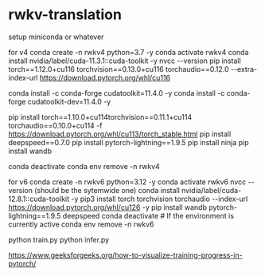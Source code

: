 # rwkv-translation

setup miniconda or whatever

for v4
conda create -n rwkv4 python=3.7 -y
conda activate rwkv4
conda install nvidia/label/cuda-11.3.1::cuda-toolkit -y
nvcc --version
pip install torch==1.12.0+cu116 torchvision==0.13.0+cu116 torchaudio==0.12.0 --extra-index-url https://download.pytorch.org/whl/cu116

conda install -c conda-forge cudatoolkit=11.4.0 -y
conda install -c conda-forge cudatoolkit-dev=11.4.0 -y

pip install torch==1.10.0+cu114torchvision==0.11.1+cu114 torchaudio==0.10.0+cu114 -f https://download.pytorch.org/whl/cu113/torch_stable.html
pip install deepspeed==0.7.0
pip install pytorch-lightning==1.9.5
pip install ninja
pip install wandb

conda deactivate
conda env remove -n rwkv4

for v6
conda create -n rwkv6 python=3.12 -y
conda activate rwkv6
nvcc --version (should be the sytemwide one)
conda install nvidia/label/cuda-12.8.1::cuda-toolkit -y
pip3 install torch torchvision torchaudio --index-url https://download.pytorch.org/whl/cu126 -y
pip install wandb pytorch-lightning==1.9.5 deepspeed
conda deactivate # If the environment is currently active
conda env remove -n rwkv6

python train.py
python infer.py

https://www.geeksforgeeks.org/how-to-visualize-training-progress-in-pytorch/
